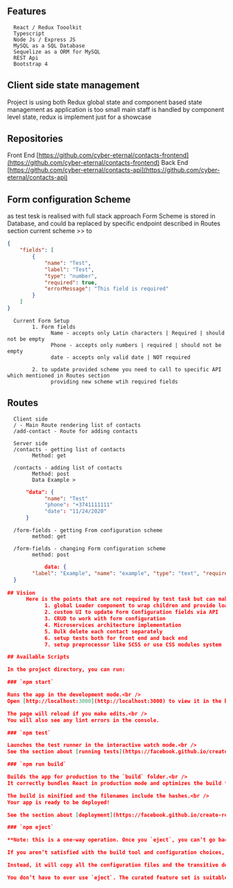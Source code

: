 
## Features
      React / Redux Tooolkit
      Typescript
      Node Js / Express JS
      MySQL as a SQL Database
      Sequelize as a ORM for MySQL
      REST Api
      Bootstrap 4

## Client side state management

Project is using both Redux global state and component based state management
as application is too small main staff is handled by component level state, 
redux is implement just for a showcase

## Repositories
Front End [https://github.com/cyber-eternal/contacts-frontend](https://github.com/cyber-eternal/contacts-frontend)
Back End [https://github.com/cyber-eternal/contacts-api](https://github.com/cyber-eternal/contacts-api)

## Form configuration Scheme

as test tesk is realised with full stack approach
Form Scheme is stored in Database, and could ba replaced by specific endpoint described in Routes section
current scheme >>
to 
```json
{
    "fields": [
        {
            "name": "Test",
            "label": "Test",
            "type": "number",
            "required": true,
            "errorMessage": "This field is required"
        }
    ]
}
```

      Current Form Setup
            1. Form fields
                  Name - accepts only Latin characters | Required | should not be empty
                  Phone - accepts only numbers | required | should not be empty
                  date - accepts only valid date | NOT required 

            2. to update provided scheme you need to call to specific API which mentioned in Routes section 
                  providing new scheme wtih required fields

## Routes

      Client side
      / - Main Route rendering list of contacts
      /add-contact - Route for adding contacts

      Server side
      /contacts - getting list of contacts
            Method: get

      /contacts - adding list of contacts
            Method: post
            Data Example >
```json
      "data": {
            "name": "Test"
            "phone": "+3741111111"
            "date": "11/24/2020"
      }
```
      /form-fields - getting From configuration scheme
            method: get

      /form-fields - changing Form configuration scheme
            method: post
```json            
            data: {
        "label": "Example", "name": "example", "type": "text", "required": false, "errorMessage": "Not valid"
  }
  
## Vision
      Here is the points that are not required by test task but can make application better
            1. global Loader component to wrap children and provide loading state
            2. custom UI to update Form Configuration fields via API
            3. CRUD to work with form configuration
            4. Microservices architecture implementation
            5. Bulk delete each contact separately
            6. setup tests both for front end and back end
            7. setup preprocessor like SCSS or use CSS modules system

## Available Scripts

In the project directory, you can run:

### `npm start`

Runs the app in the development mode.<br />
Open [http://localhost:3000](http://localhost:3000) to view it in the browser.

The page will reload if you make edits.<br />
You will also see any lint errors in the console.

### `npm test`

Launches the test runner in the interactive watch mode.<br />
See the section about [running tests](https://facebook.github.io/create-react-app/docs/running-tests) for more information.

### `npm run build`

Builds the app for production to the `build` folder.<br />
It correctly bundles React in production mode and optimizes the build for the best performance.

The build is minified and the filenames include the hashes.<br />
Your app is ready to be deployed!

See the section about [deployment](https://facebook.github.io/create-react-app/docs/deployment) for more information.

### `npm eject`

**Note: this is a one-way operation. Once you `eject`, you can’t go back!**

If you aren’t satisfied with the build tool and configuration choices, you can `eject` at any time. This command will remove the single build dependency from your project.

Instead, it will copy all the configuration files and the transitive dependencies (webpack, Babel, ESLint, etc) right into your project so you have full control over them. All of the commands except `eject` will still work, but they will point to the copied scripts so you can tweak them. At this point you’re on your own.

You don’t have to ever use `eject`. The curated feature set is suitable for small and middle deployments, and you shouldn’t feel obligated to use this feature. However we understand that this tool wouldn’t be useful if you couldn’t customize it when you are ready for it.
